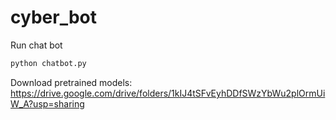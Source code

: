 # cyber_bot
 


Run chat bot
```bash
python chatbot.py
```
 
Download pretrained models: https://drive.google.com/drive/folders/1kIJ4tSFvEyhDDfSWzYbWu2plOrmUiW_A?usp=sharing
